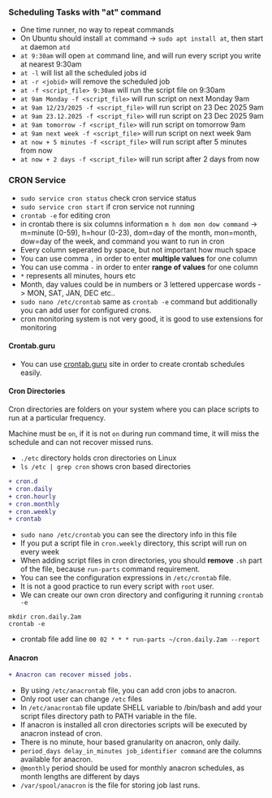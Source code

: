 ### Scheduling Tasks with "at" command

- One time runner, no way to repeat commands
- On Ubuntu should install `at` command -> `sudo apt install at`, then start `at` daemon `atd`
- `at 9:30am` will open `at` command line, and will run every script you write at nearest 9:30am
- `at -l` will list all the scheduled jobs id
- `at -r <jobid>` will remove the scheduled job
- `at -f <script_file> 9:30am` will run the script file on 9:30am
- `at 9am Monday -f <script_file>` will run script on next Monday 9am
- `at 9am 12/23/2025 -f <script_file>` will run script on 23 Dec 2025 9am
- `at 9am 23.12.2025 -f <script_file>` will run script on 23 Dec 2025 9am
- `at 9am tomorrow -f <script_file>` will run script on tomorrow 9am
- `at 9am next week -f <script_file>` will run script on next week 9am
- `at now + 5 minutes -f <script_file>` will run script after 5 minutes from now
- `at now + 2 days -f <script_file>` will run script after 2 days from now

### CRON Service

- `sudo service cron status` check cron service status
- `sudo service cron start` if cron service not running
- `crontab -e` for editing cron
- in crontab there is six columns information `m h dom mon dow command` -> m=minute (0-59), h=hour (0-23), dom=day of the month, mon=month, dow=day of the week, and command you want to run in cron
- Every column seperated by space, but not important how much space
- You can use comma `,` in order to enter **multiple values** for one column
- You can use comma `-` in order to enter **range of values** for one column
- `*` represents all minutes, hours etc
- Month, day values could be in numbers or 3 lettered uppercase words -> MON, SAT, JAN, DEC etc..
- `sudo nano /etc/crontab` same as `crontab -e` command but additionally you can add user for configured crons.
- cron monitoring system is not very good, it is good to use extensions for monitoring

#### Crontab.guru

- You can use [crontab.guru](https://crontab.guru) site in order to create crontab schedules easily.

#### Cron Directories

Cron directories are folders on your system where you can place scripts to run at a particular frequency.

Machine must be `on`, if it is not `on` during run command time, it will miss the schedule and can not recover missed runs.

- `./etc` directory holds cron directories on Linux
- `ls /etc | grep cron` shows cron based directories
```diff
+ cron.d
+ cron.daily
+ cron.hourly
+ cron.monthly
+ cron.weekly
+ crontab
```
- `sudo nano /etc/crontab` you can see the directory info in this file
- If you put a script file in `cron.weekly` directory, this script will run on every week
- When adding script files in cron directories, you should **remove** `.sh` part of the file, because `run-parts` command requirement.
- You can see the configuration expressions in `/etc/crontab` file.
- It is not a good practice to run every script with `root` user.
- We can create our own cron directory and configuring it running `crontab -e`
```
mkdir cron.daily.2am
crontab -e
```
- crontab file add line `00 02 * * * run-parts ~/cron.daily.2am --report`

#### Anacron

```diff
+ Anacron can recover missed jobs.
```
- By using `/etc/anacrontab` file, you can add cron jobs to anacron.
- Only root user can change `/etc` files
- In `/etc/anacrontab` file update SHELL variable to /bin/bash and add your script files directory path to PATH variable in the file.
- If anacron is installed all cron directories scripts will be executed by anacron instead of cron.
- There is no minute, hour based granularity on anacron, only daily.
- `period_days delay_in_minutes job_identifier command` are the columns available for anacron.
- `@monthly` period should be used for monthly anacron schedules, as month lengths are different by days
- `/var/spool/anacron` is the file for storing job last runs.
